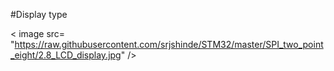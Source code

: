 #Display type

< image src= "https://raw.githubusercontent.com/srjshinde/STM32/master/SPI_two_point_eight/2.8_LCD_display.jpg" />
